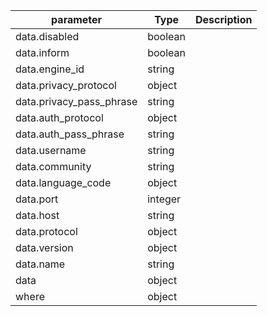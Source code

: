 | parameter | Type | Description |
| ----------- | ----------- |----------- |
| data.disabled  |  boolean  |    |
| data.inform  |  boolean  |    |
| data.engine_id  |  string  |    |
| data.privacy_protocol  |  object  |    |
| data.privacy_pass_phrase  |  string  |    |
| data.auth_protocol  |  object  |    |
| data.auth_pass_phrase  |  string  |    |
| data.username  |  string  |    |
| data.community  |  string  |    |
| data.language_code  |  object  |    |
| data.port  |  integer  |    |
| data.host  |  string  |    |
| data.protocol  |  object  |    |
| data.version  |  object  |    |
| data.name  |  string  |    |
| data  |  object  |    |
| where  |  object  |    |